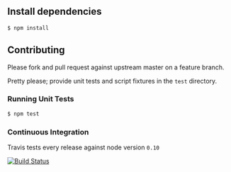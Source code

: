 
## Install dependencies

```bash
$ npm install
```

## Contributing

Please fork and pull request against upstream master on a feature branch.

Pretty please; provide unit tests and script fixtures in the `test` directory.

### Running Unit Tests

```bash
$ npm test
```

### Continuous Integration

Travis tests every release against node version `0.10`

[![Build Status](https://travis-ci.org/pelias/openstreetmap.png?branch=master)](https://travis-ci.org/pelias/openstreetmap)